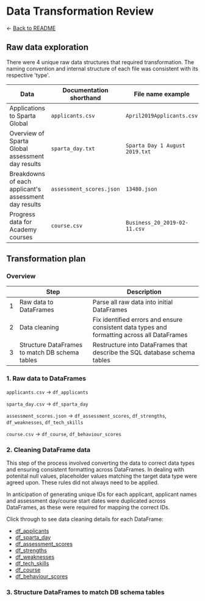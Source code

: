 # Data Transformation Review
&larr; [Back to README](../README.md)

## Raw data exploration
There were 4 unique raw data structures that required transformation. The naming convention and internal structure of each file was consistent with its respective 'type'.

| Data													| Documentation shorthand	| File name example              |
|-------------------------------------------------------|---------------------------|--------------------------------|	
| Applications to Sparta Global							| `applicants.csv`			| `April2019Applicants.csv`		 |
| Overview of Sparta Global assessment day results		| `sparta_day.txt`			| `Sparta Day 1 August 2019.txt` |
| Breakdowns of each applicant's assessment day results | `assessment_scores.json`	| `13480.json`					 |
| Progress data for Academy courses						| `course.csv`				| `Business_20_2019-02-11.csv`	 |

## Transformation plan
### Overview
|   | Step												| Description																				    |
|---|---------------------------------------------------|-----------------------------------------------------------------------------------------------|
| 1 | Raw data to DataFrames							| Parse all raw data into initial DataFrames													|
| 2 | Data cleaning										| Fix identified errors and ensure consistent data types and formatting across all DataFrames	|
| 3 | Structure DataFrames to match DB schema tables	| Restructure into DataFrames that describe the SQL database schema tables						|   

### 1. Raw data to DataFrames
`applicants.csv` &rarr; `df_applicants`

`sparta_day.csv` &rarr; `df_sparta_day`

`assessment_scores.json` &rarr; `df_assessment_scores`, `df_strengths`, `df_weaknesses`, `df_tech_skills`

`course.csv` &rarr; `df_course`, `df_behaviour_scores`

### 2. Cleaning DataFrame data
This step of the process involved converting the data to correct data types and ensuring consistent formatting across DataFrames. In dealing with potenital null values, placeholder values matching the target data type were agreed upon. These rules did not always need to be applied.

In anticipation of generating unique IDs for each applicant, applicant names and assessment day/course start dates were duplicated across DataFrames, as these were required for mapping the correct IDs.

Click through to see data cleaning details for each DataFrame:
- [df_applicants](dtl_sub/dtl_2_df_applicants.md)
- [df_sparta_day](dtl_sub/dtl_2_df_sparta_day.md)
- [df_assessment_scores](dtl_sub/dtl_2_df_assessment_scores.md)
- [df_strengths](dtl_sub/dtl_2_df_strengths.md)
- [df_weaknesses](dtl_sub/dtl_2_df_weaknesses.md)
- [df_tech_skills](dtl_sub/dtl_2_df_tech_skills.md)
- [df_course](dtl_sub/dtl_2_df_course.md)
- [df_behaviour_scores](dtl_sub/dtl_2_df_behaviour_scores.md)

### 3. Structure DataFrames to match DB schema tables
